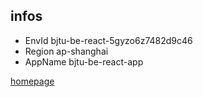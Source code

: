 ## infos

- EnvId bjtu-be-react-5gyzo6z7482d9c46
- Region ap-shanghai
- AppName bjtu-be-react-app

[homepage](https://bjtu-be-react-5gyzo6z7482d9c46-1303832791.tcloudbaseapp.com/bjtu-be-react-app/)

